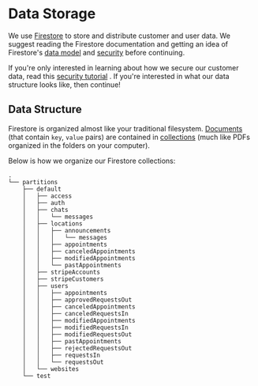# Data Storage

We use [Firestore](https://firebase.google.com/docs/firestore/) to store and
distribute customer and user data. We suggest reading the Firestore
documentation and getting an idea of Firestore's [data
model](https://firebase.google.com/docs/firestore/data-model) and
[security](https://firebase.google.com/docs/firestore/rtdb-vs-firestore#security)
before continuing.

If you're only interested in learning about how we secure our customer data,
read this [security tutorial](https://tutorbook.app/docs/tutorial-Security.html)
. If you're interested in what our data structure looks like, then continue!

## Data Structure

Firestore is organized almost like your traditional filesystem.
[Documents](https://firebase.google.com/docs/firestore/data-model#documents)
(that contain `key`, `value` pairs) are contained in
[collections](https://firebase.google.com/docs/firestore/data-model#collections)
(much like PDFs organized in the folders on your computer).

Below is how we organize our Firestore collections:

```
.
└── partitions
    ├── default
    │   ├── access
    │   ├── auth
    │   ├── chats
    │   │   └── messages
    │   ├── locations
    │   │   ├── announcements
    │   │   │   └── messages
    │   │   ├── appointments
    │   │   ├── canceledAppointments
    │   │   ├── modifiedAppointments
    │   │   └── pastAppointments
    │   ├── stripeAccounts
    │   ├── stripeCustomers
    │   ├── users
    │   │   ├── appointments
    │   │   ├── approvedRequestsOut
    │   │   ├── canceledAppointments
    │   │   ├── canceledRequestsIn
    │   │   ├── modifiedAppointments
    │   │   ├── modifiedRequestsIn
    │   │   ├── modifiedRequestsOut
    │   │   ├── pastAppointments
    │   │   ├── rejectedRequestsOut
    │   │   ├── requestsIn
    │   │   └── requestsOut
    │   └── websites
    └── test
```
